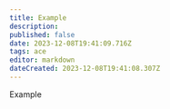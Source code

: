 ```yaml
---
title: Example
description: 
published: false
date: 2023-12-08T19:41:09.716Z
tags: ace
editor: markdown
dateCreated: 2023-12-08T19:41:08.307Z
---
```


Example